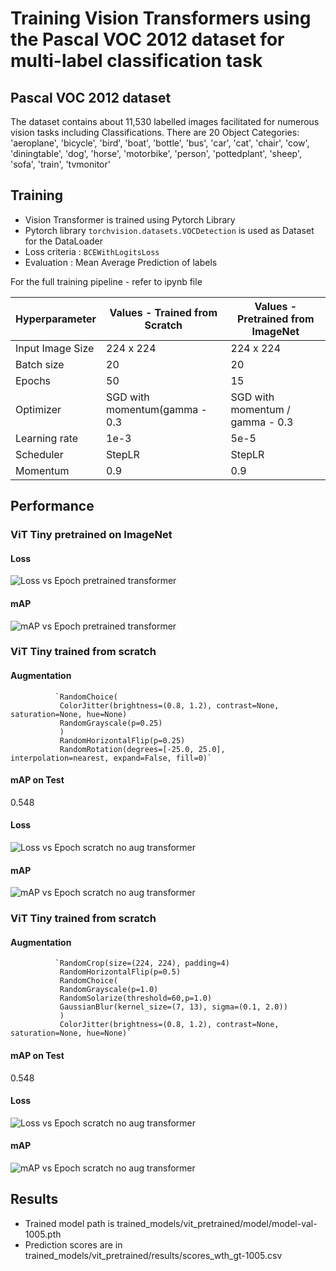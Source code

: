 # Training Vision Transformers using the Pascal VOC 2012 dataset for multi-label classification task

## Pascal VOC 2012 dataset

The dataset contains about 11,530  labelled images facilitated for numerous vision tasks including Classifications.
There are 20 Object Categories:  'aeroplane', 'bicycle', 'bird', 'boat',
                     'bottle', 'bus', 'car', 'cat', 'chair',
                     'cow', 'diningtable', 'dog', 'horse',
                     'motorbike', 'person', 'pottedplant',
                     'sheep', 'sofa', 'train', 'tvmonitor'

## Training

* Vision Transformer is trained using Pytorch Library
* Pytorch library `torchvision.datasets.VOCDetection` is used as Dataset for the DataLoader
* Loss criteria : `BCEWithLogitsLoss`
* Evaluation : Mean Average Prediction of labels

For the full training pipeline - refer to ipynb file

| Hyperparameter | Values - Trained from Scratch | Values - Pretrained from ImageNet |
| ------------- | ------------- | ------------- |
| Input Image Size  | 224 x 224  | 224 x 224  |
| Batch size  | 20  | 20  |
| Epochs  | 50  | 15  |
| Optimizer  | SGD with momentum(gamma - 0.3  | SGD with momentum / gamma - 0.3  |
| Learning rate  | 1e-3 | 5e-5  |
| Scheduler  | StepLR  | StepLR  |
| Momentum  | 0.9  | 0.9  |

## Performance

### ViT Tiny pretrained on ImageNet
#### Loss
![Loss vs Epoch pretrained transformer](/images/vit-pretrained-loss.png)
#### mAP
![mAP vs Epoch pretrained transformer](/images/vit-pretrained-map.png)

### ViT Tiny trained from scratch
#### Augmentation
              `RandomChoice(
               ColorJitter(brightness=(0.8, 1.2), contrast=None, saturation=None, hue=None)
               RandomGrayscale(p=0.25)
               )
               RandomHorizontalFlip(p=0.25)
               RandomRotation(degrees=[-25.0, 25.0], interpolation=nearest, expand=False, fill=0)`
#### mAP on Test 
0.548
#### Loss
![Loss vs Epoch scratch no aug transformer](/images/vit-scratch-no-aug-loss.png)
#### mAP
![mAP vs Epoch scratch no aug transformer](/images/vit-scratch-no-aug-map.png)

### ViT Tiny trained from scratch
#### Augmentation
              `RandomCrop(size=(224, 224), padding=4)
               RandomHorizontalFlip(p=0.5)
               RandomChoice(
               RandomGrayscale(p=1.0)
               RandomSolarize(threshold=60,p=1.0)
               GaussianBlur(kernel_size=(7, 13), sigma=(0.1, 2.0))
               )
               ColorJitter(brightness=(0.8, 1.2), contrast=None, saturation=None, hue=None)`
#### mAP on Test 
0.548
#### Loss
![Loss vs Epoch scratch no aug transformer](images/vit-scratch-aug-loss.png)
#### mAP
![mAP vs Epoch scratch no aug transformer](/images/vit-scratch-aug-map.png)
## Results

* Trained model path is trained_models/vit_pretrained/model/model-val-1005.pth
* Prediction scores are in trained_models/vit_pretrained/results/scores_wth_gt-1005.csv

